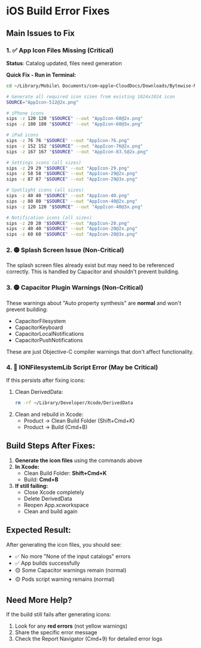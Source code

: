 # iOS Build Error Fixes

## Main Issues to Fix

### 1. ✅ App Icon Files Missing (Critical)
**Status**: Catalog updated, files need generation

**Quick Fix - Run in Terminal:**
```bash
cd ~/Library/Mobile\ Documents/com~apple~CloudDocs/Downloads/Bytewise-Nutritionist/ios/App/App/Assets.xcassets/AppIcon.appiconset

# Generate all required icon sizes from existing 1024x1024 icon
SOURCE="AppIcon-512@2x.png"

# iPhone icons
sips -z 120 120 "$SOURCE" --out "AppIcon-60@2x.png"
sips -z 180 180 "$SOURCE" --out "AppIcon-60@3x.png"

# iPad icons  
sips -z 76 76 "$SOURCE" --out "AppIcon-76.png"
sips -z 152 152 "$SOURCE" --out "AppIcon-76@2x.png"
sips -z 167 167 "$SOURCE" --out "AppIcon-83.5@2x.png"

# Settings icons (all sizes)
sips -z 29 29 "$SOURCE" --out "AppIcon-29.png"
sips -z 58 58 "$SOURCE" --out "AppIcon-29@2x.png"
sips -z 87 87 "$SOURCE" --out "AppIcon-29@3x.png"

# Spotlight icons (all sizes)
sips -z 40 40 "$SOURCE" --out "AppIcon-40.png"
sips -z 80 80 "$SOURCE" --out "AppIcon-40@2x.png"
sips -z 120 120 "$SOURCE" --out "AppIcon-40@3x.png"

# Notification icons (all sizes)
sips -z 20 20 "$SOURCE" --out "AppIcon-20.png"
sips -z 40 40 "$SOURCE" --out "AppIcon-20@2x.png"
sips -z 60 60 "$SOURCE" --out "AppIcon-20@3x.png"
```

### 2. 🟡 Splash Screen Issue (Non-Critical)
The splash screen files already exist but may need to be referenced correctly. This is handled by Capacitor and shouldn't prevent building.

### 3. 🟡 Capacitor Plugin Warnings (Non-Critical)
These warnings about "Auto property synthesis" are **normal** and won't prevent building:
- CapacitorFilesystem
- CapacitorKeyboard  
- CapacitorLocalNotifications
- CapacitorPushNotifications

These are just Objective-C compiler warnings that don't affect functionality.

### 4. 🔴 IONFilesystemLib Script Error (May be Critical)
If this persists after fixing icons:
1. Clean DerivedData:
   ```bash
   rm -rf ~/Library/Developer/Xcode/DerivedData
   ```
2. Clean and rebuild in Xcode:
   - Product → Clean Build Folder (Shift+Cmd+K)
   - Product → Build (Cmd+B)

## Build Steps After Fixes:

1. **Generate the icon files** using the commands above
2. **In Xcode:**
   - Clean Build Folder: **Shift+Cmd+K**
   - Build: **Cmd+B**
3. **If still failing:**
   - Close Xcode completely
   - Delete DerivedData
   - Reopen App.xcworkspace
   - Clean and build again

## Expected Result:
After generating the icon files, you should see:
- ✅ No more "None of the input catalogs" errors
- ✅ App builds successfully
- 🟡 Some Capacitor warnings remain (normal)
- 🟡 Pods script warning remains (normal)

## Need More Help?
If the build still fails after generating icons:
1. Look for any **red errors** (not yellow warnings)
2. Share the specific error message
3. Check the Report Navigator (Cmd+9) for detailed error logs